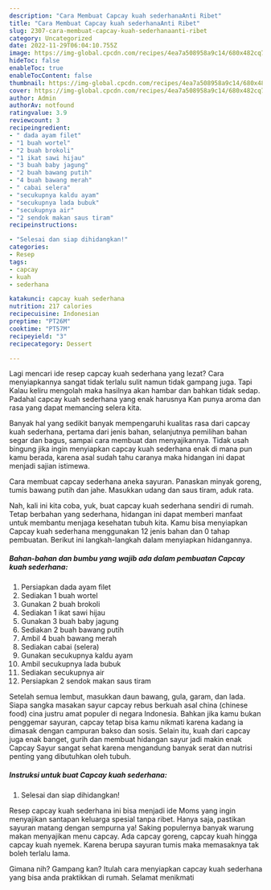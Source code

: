 ```yaml
---
description: "Cara Membuat Capcay kuah sederhanaAnti Ribet"
title: "Cara Membuat Capcay kuah sederhanaAnti Ribet"
slug: 2307-cara-membuat-capcay-kuah-sederhanaanti-ribet
category: Uncategorized
date: 2022-11-29T06:04:10.755Z
image: https://img-global.cpcdn.com/recipes/4ea7a508958a9c14/680x482cq70/capcay-kuah-sederhana-foto-resep-utama.jpg
hideToc: false
enableToc: true
enableTocContent: false
thumbnail: https://img-global.cpcdn.com/recipes/4ea7a508958a9c14/680x482cq70/capcay-kuah-sederhana-foto-resep-utama.jpg
cover: https://img-global.cpcdn.com/recipes/4ea7a508958a9c14/680x482cq70/capcay-kuah-sederhana-foto-resep-utama.jpg
author: Admin
authorAv: notfound
ratingvalue: 3.9
reviewcount: 3
recipeingredient:
- " dada ayam filet"
- "1 buah wortel"
- "2 buah brokoli"
- "1 ikat sawi hijau"
- "3 buah baby jagung"
- "2 buah bawang putih"
- "4 buah bawang merah"
- " cabai selera"
- "secukupnya kaldu ayam"
- "secukupnya lada bubuk"
- "secukupnya air"
- "2 sendok makan saus tiram"
recipeinstructions:

- "Selesai dan siap dihidangkan!"
categories:
- Resep
tags:
- capcay
- kuah
- sederhana

katakunci: capcay kuah sederhana 
nutrition: 217 calories
recipecuisine: Indonesian
preptime: "PT26M"
cooktime: "PT57M"
recipeyield: "3"
recipecategory: Dessert

---
```



Lagi mencari ide resep capcay kuah sederhana yang lezat? Cara menyiapkannya sangat tidak terlalu sulit namun tidak gampang juga. Tapi Kalau keliru mengolah maka hasilnya akan hambar dan bahkan tidak sedap. Padahal capcay kuah sederhana yang enak harusnya Kan punya aroma dan rasa yang dapat memancing selera kita.


Banyak hal yang sedikit banyak mempengaruhi kualitas rasa dari capcay kuah sederhana, pertama dari jenis bahan, selanjutnya pemilihan bahan segar dan bagus, sampai cara membuat dan menyajikannya. Tidak usah bingung jika ingin menyiapkan capcay kuah sederhana enak di mana pun kamu berada, karena asal sudah tahu caranya maka hidangan ini dapat menjadi sajian istimewa.

Cara membuat capcay sederhana aneka sayuran. Panaskan minyak goreng, tumis bawang putih dan jahe. Masukkan udang dan saus tiram, aduk rata.


Nah, kali ini kita coba, yuk, buat capcay kuah sederhana sendiri di rumah. Tetap berbahan yang sederhana, hidangan ini dapat memberi manfaat untuk membantu menjaga kesehatan tubuh kita. Kamu bisa menyiapkan Capcay kuah sederhana menggunakan 12 jenis bahan dan 0 tahap pembuatan. Berikut ini langkah-langkah dalam menyiapkan hidangannya.

<!--inarticleads1-->

##### Bahan-bahan dan bumbu yang wajib ada dalam pembuatan Capcay kuah sederhana:

1. Persiapkan  dada ayam filet
1. Sediakan 1 buah wortel
1. Gunakan 2 buah brokoli
1. Sediakan 1 ikat sawi hijau
1. Gunakan 3 buah baby jagung
1. Sediakan 2 buah bawang putih
1. Ambil 4 buah bawang merah
1. Sediakan  cabai (selera)
1. Gunakan secukupnya kaldu ayam
1. Ambil secukupnya lada bubuk
1. Sediakan secukupnya air
1. Persiapkan 2 sendok makan saus tiram


Setelah semua lembut, masukkan daun bawang, gula, garam, dan lada. Siapa sangka masakan sayur capcay rebus berkuah asal china (chinese food) cina justru amat populer di negara Indonesia. Bahkan jika kamu bukan penggemar sayuran, capcay tetap bisa kamu nikmati karena kadang ia dimasak dengan campuran bakso dan sosis. Selain itu, kuah dari capcay juga enak banget, gurih dan membuat hidangan sayur jadi makin enak Capcay Sayur sangat sehat karena mengandung banyak serat dan nutrisi penting yang dibutuhkan oleh tubuh. 

<!--inarticleads2-->

##### Instruksi untuk buat Capcay kuah sederhana:


1. Selesai dan siap dihidangkan!

Resep capcay kuah sederhana ini bisa menjadi ide Moms yang ingin menyajikan santapan keluarga spesial tanpa ribet. Hanya saja, pastikan sayuran matang dengan sempurna ya! Saking populernya banyak warung makan menyajikan menu capcay. Ada capcay goreng, capcay kuah hingga capcay kuah nyemek. Karena berupa sayuran tumis maka memasaknya tak boleh terlalu lama. 

Gimana nih? Gampang kan? Itulah cara menyiapkan capcay kuah sederhana yang bisa anda praktikkan di rumah. Selamat menikmati
